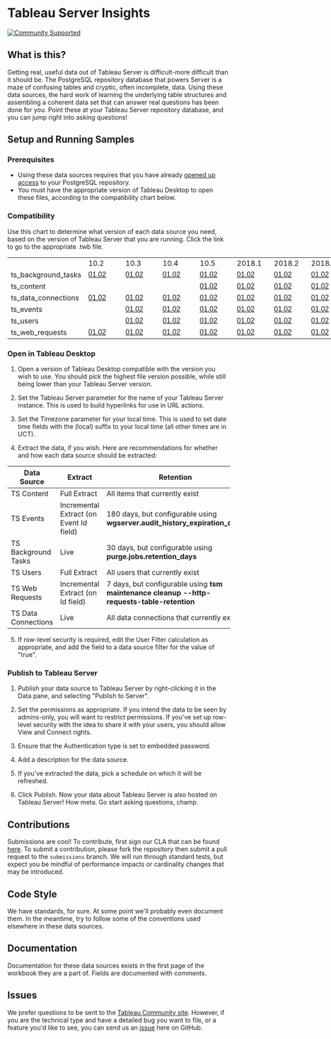 # Tableau Server Insights

[![Community Supported](https://img.shields.io/badge/Support%20Level-Community%20Supported-457387.svg)](https://www.tableau.com/support-levels-it-and-developer-tools)


## What is this?

Getting real, useful data out of Tableau Server is difficult-more difficult than it should be. The PostgreSQL repository database that powers Server is a maze of confusing tables and cryptic, often incomplete, data. Using these data sources, the hard work of learning the underlying table structures and assembling a coherent data set that can answer real questions has been done for you. Point these at your Tableau Server repository database, and you can jump right into asking questions!

## Setup and Running Samples

### Prerequisites

* Using these data sources requires that you have already [opened up access](https://help.tableau.com/current/server/en-us/perf_collect_server_repo.htm) to your PostgreSQL repository.
* You must have the appropriate version of Tableau Desktop to open these files, according to the compatibility chart below.

### Compatibility

Use this chart to determine what version of each data source you need, based on the version of Tableau Server that you are running. Click the link to go to the appropriate .twb file.

<table border=0 cellpadding=0 cellspacing=0 width=1033980 style='border-collapse:
 collapse;table-layout:fixed;width:775485pt'>
 <col width=148 style='mso-width-source:userset;mso-width-alt:5412;width:111pt'>
 <col width=68 span=10 style='mso-width-source:userset;mso-width-alt:2486;
 width:51pt'>
 <col width=64 span=16143 style='width:48pt'>
 <tr height=20 style='height:15.0pt'>
  <td height=20 class=xl66 width=148 style='height:15.0pt;width:111pt'></td>
  <td class=xl67 width=68 style='width:51pt'>10.2</td>
  <td class=xl67 width=68 style='width:51pt'>10.3</td>
  <td class=xl67 width=68 style='width:51pt'>10.4</td>
  <td class=xl67 width=68 style='width:51pt'>10.5</td>
  <td class=xl67 width=68 style='width:51pt'>2018.1</td>
  <td class=xl67 width=68 style='width:51pt'>2018.2</td>
  <td class=xl67 width=68 style='width:51pt'>2018.3</td>
  <td class=xl67 width=68 style='width:51pt'>2019.1</td>
  <td class=xl67 width=68 style='width:51pt'>2019.2</td>
  <td class=xl67 width=68 style='width:51pt'>2019.3</td>
  <td class=xl67 width=68 style='width:51pt'>2019.4</td>
 </tr>
 
<tr height=20 style='height:15.0pt'>
  <td height=20 class=xl66 style='height:15.0pt'>ts_background_tasks</td>
  <td class=xl68><a
  href="https://raw.githubusercontent.com/tableau/community-tableau-server-insights/master/datasources/ts_background_tasks/ts_background_tasks_01.twb"
  target="_parent"><span style='font-family:Arial, sans-serif;mso-font-charset:
  0'>01.02</span></a></td>
  <td class=xl68><a
  href="https://raw.githubusercontent.com/tableau/community-tableau-server-insights/master/datasources/ts_background_tasks/ts_background_tasks_01.twb"
  target="_parent"><span style='font-family:Arial, sans-serif;mso-font-charset:
  0'>01.02</span></a></td>
  <td class=xl68><a
  href="https://raw.githubusercontent.com/tableau/community-tableau-server-insights/master/datasources/ts_background_tasks/ts_background_tasks_01.twb"
  target="_parent"><span style='font-family:Arial, sans-serif;mso-font-charset:
  0'>01.02</span></a></td>
  <td class=xl68><a
  href="https://raw.githubusercontent.com/tableau/community-tableau-server-insights/master/datasources/ts_background_tasks/ts_background_tasks_01.twb"
  target="_parent"><span style='font-family:Arial, sans-serif;mso-font-charset:
  0'>01.02</span></a></td>
  <td class=xl68><a
  href="https://raw.githubusercontent.com/tableau/community-tableau-server-insights/master/datasources/ts_background_tasks/ts_background_tasks_01.twb"
  target="_parent"><span style='font-family:Arial, sans-serif;mso-font-charset:
  0'>01.02</span></a></td>
  <td class=xl68><a
  href="https://raw.githubusercontent.com/tableau/community-tableau-server-insights/master/datasources/ts_background_tasks/ts_background_tasks_01.twb"
  target="_parent"><span style='font-family:Arial, sans-serif;mso-font-charset:
  0'>01.02</span></a></td>
  <td class=xl68><a
  href="https://raw.githubusercontent.com/tableau/community-tableau-server-insights/master/datasources/ts_background_tasks/ts_background_tasks_01.twb"
  target="_parent"><span style='font-family:Arial, sans-serif;mso-font-charset:
  0'>01.02</span></a></td>
  <td class=xl68><a
  href="https://raw.githubusercontent.com/tableau/community-tableau-server-insights/master/datasources/ts_background_tasks/ts_background_tasks_02.twb"
  target="_parent"><span style='font-family:Arial, sans-serif;mso-font-charset:
  0'>02.02</span></a></td>
  <td class=xl68><a
  href="https://raw.githubusercontent.com/tableau/community-tableau-server-insights/master/datasources/ts_background_tasks/ts_background_tasks_02.twb"
  target="_parent"><span style='font-family:Arial, sans-serif;mso-font-charset:
  0'>02.02</span></a></td>
  <td class=xl68><a
  href="https://raw.githubusercontent.com/tableau/community-tableau-server-insights/master/datasources/ts_background_tasks/ts_background_tasks_02.twb"
  target="_parent"><span style='font-family:Arial, sans-serif;mso-font-charset:
  0'>02.02</span></a></td>
  <td class=xl68><a
  href="https://raw.githubusercontent.com/tableau/community-tableau-server-insights/master/datasources/ts_background_tasks/ts_background_tasks_02.twb"
  target="_parent"><span style='font-family:Arial, sans-serif;mso-font-charset:
  0'>02.02</span></a></td>
 </tr>
 <tr height=20 style='height:15.0pt'>
  <td height=20 class=xl66 style='height:15.0pt'>ts_content</td>
  <td class=xl68 style='border-top:none'><u style='visibility:hidden;
  mso-ignore:visibility'>&nbsp;</u></td>
  <td class=xl68 style='border-top:none'><u style='visibility:hidden;
  mso-ignore:visibility'>&nbsp;</u></td>
  <td class=xl68 style='border-top:none'><u style='visibility:hidden;
  mso-ignore:visibility'>&nbsp;</u></td>
  <td class=xl68 style='border-top:none'><a
  href="https://raw.githubusercontent.com/tableau/community-tableau-server-insights/master/datasources/ts_content/ts_content_01.twb"
  target="_parent"><span style='font-family:Arial, sans-serif;mso-font-charset:
  0'>01.02</span></a></td>
  <td class=xl68 style='border-top:none'><a
  href="https://raw.githubusercontent.com/tableau/community-tableau-server-insights/master/datasources/ts_content/ts_content_01.twb"
  target="_parent"><span style='font-family:Arial, sans-serif;mso-font-charset:
  0'>01.02</span></a></td>
  <td class=xl68 style='border-top:none'><a
  href="https://raw.githubusercontent.com/tableau/community-tableau-server-insights/master/datasources/ts_content/ts_content_01.twb"
  target="_parent"><span style='font-family:Arial, sans-serif;mso-font-charset:
  0'>01.02</span></a></td>
  <td class=xl68 style='border-top:none'><a
  href="https://raw.githubusercontent.com/tableau/community-tableau-server-insights/master/datasources/ts_content/ts_content_01.twb"
  target="_parent"><span style='font-family:Arial, sans-serif;mso-font-charset:
  0'>01.02</span></a></td>
  <td class=xl68 style='border-top:none'><a
  href="https://raw.githubusercontent.com/tableau/community-tableau-server-insights/master/datasources/ts_content/ts_content_02.twb"
  target="_parent"><span style='font-family:Arial, sans-serif;mso-font-charset:
  0'>02.02</span></a></td>
  <td class=xl68 style='border-top:none'><a
  href="https://raw.githubusercontent.com/tableau/community-tableau-server-insights/master/datasources/ts_content/ts_content_02.twb"
  target="_parent"><span style='font-family:Arial, sans-serif;mso-font-charset:
  0'>02.02</span></a></td>
  <td class=xl68 style='border-top:none'><a
  href="https://raw.githubusercontent.com/tableau/community-tableau-server-insights/master/datasources/ts_content/ts_content_02.twb"
  target="_parent"><span style='font-family:Arial, sans-serif;mso-font-charset:
  0'>02.02</span></a></td>
  <td class=xl68 style='border-top:none'><a
  href="https://raw.githubusercontent.com/tableau/community-tableau-server-insights/master/datasources/ts_content/ts_content_02.twb"
  target="_parent"><span style='font-family:Arial, sans-serif;mso-font-charset:
  0'>02.02</span></a></td>
 </tr>
 <tr height=20 style='height:15.0pt'>
  <td height=20 class=xl66 style='height:15.0pt'>ts_data_connections</td>
  <td class=xl68 style='border-top:none'><a
  href="https://raw.githubusercontent.com/tableau/community-tableau-server-insights/master/datasources/ts_data_connections/ts_data_connections_01.twb"
  target="_parent"><span style='font-family:Arial, sans-serif;mso-font-charset:
  0'>01.02</span></a></td>
  <td class=xl68 style='border-top:none'><a
  href="https://raw.githubusercontent.com/tableau/community-tableau-server-insights/master/datasources/ts_data_connections/ts_data_connections_01.twb"
  target="_parent"><span style='font-family:Arial, sans-serif;mso-font-charset:
  0'>01.02</span></a></td>
  <td class=xl68 style='border-top:none'><a
  href="https://raw.githubusercontent.com/tableau/community-tableau-server-insights/master/datasources/ts_data_connections/ts_data_connections_01.twb"
  target="_parent"><span style='font-family:Arial, sans-serif;mso-font-charset:
  0'>01.02</span></a></td>
  <td class=xl68 style='border-top:none'><a
  href="https://raw.githubusercontent.com/tableau/community-tableau-server-insights/master/datasources/ts_data_connections/ts_data_connections_01.twb"
  target="_parent"><span style='font-family:Arial, sans-serif;mso-font-charset:
  0'>01.02</span></a></td>
  <td class=xl68 style='border-top:none'><a
  href="https://raw.githubusercontent.com/tableau/community-tableau-server-insights/master/datasources/ts_data_connections/ts_data_connections_01.twb"
  target="_parent"><span style='font-family:Arial, sans-serif;mso-font-charset:
  0'>01.02</span></a></td>
  <td class=xl68 style='border-top:none'><a
  href="https://raw.githubusercontent.com/tableau/community-tableau-server-insights/master/datasources/ts_data_connections/ts_data_connections_01.twb"
  target="_parent"><span style='font-family:Arial, sans-serif;mso-font-charset:
  0'>01.02</span></a></td>
  <td class=xl68 style='border-top:none'><a
  href="https://raw.githubusercontent.com/tableau/community-tableau-server-insights/master/datasources/ts_data_connections/ts_data_connections_01.twb"
  target="_parent"><span style='font-family:Arial, sans-serif;mso-font-charset:
  0'>01.02</span></a></td>
  <td class=xl68 style='border-top:none'><a
  href="https://raw.githubusercontent.com/tableau/community-tableau-server-insights/master/datasources/ts_data_connections/ts_data_connections_02.twb"
  target="_parent"><span style='font-family:Arial, sans-serif;mso-font-charset:
  0'>02.02</span></a></td>
  <td class=xl68 style='border-top:none'><a
  href="https://raw.githubusercontent.com/tableau/community-tableau-server-insights/master/datasources/ts_data_connections/ts_data_connections_02.twb"
  target="_parent"><span style='font-family:Arial, sans-serif;mso-font-charset:
  0'>02.02</span></a></td>
  <td class=xl68 style='border-top:none'><a
  href="https://raw.githubusercontent.com/tableau/community-tableau-server-insights/master/datasources/ts_data_connections/ts_data_connections_02.twb"
  target="_parent"><span style='font-family:Arial, sans-serif;mso-font-charset:
  0'>02.02</span></a></td>
  <td class=xl68 style='border-top:none'><a
  href="https://raw.githubusercontent.com/tableau/community-tableau-server-insights/master/datasources/ts_data_connections/ts_data_connections_02.twb"
  target="_parent"><span style='font-family:Arial, sans-serif;mso-font-charset:
  0'>02.02</span></a></td>
 </tr>
 <tr height=20 style='height:15.0pt'>
  <td height=20 class=xl66 style='height:15.0pt'>ts_events</td>
  <td class=xl68 style='border-top:none'><u style='visibility:hidden;
  mso-ignore:visibility'>&nbsp;</u></td>
  <td class=xl68 style='border-top:none'><a
  href="https://raw.githubusercontent.com/tableau/community-tableau-server-insights/master/datasources/ts_events/ts_events_01.twb"
  target="_parent"><span style='font-family:Arial, sans-serif;mso-font-charset:
  0'>01.02</span></a></td>
  <td class=xl68 style='border-top:none'><a
  href="https://raw.githubusercontent.com/tableau/community-tableau-server-insights/master/datasources/ts_events/ts_events_01.twb"
  target="_parent"><span style='font-family:Arial, sans-serif;mso-font-charset:
  0'>01.02</span></a></td>
  <td class=xl68 style='border-top:none'><a
  href="https://raw.githubusercontent.com/tableau/community-tableau-server-insights/master/datasources/ts_events/ts_events_01.twb"
  target="_parent"><span style='font-family:Arial, sans-serif;mso-font-charset:
  0'>01.02</span></a></td>
  <td class=xl68 style='border-top:none'><a
  href="https://raw.githubusercontent.com/tableau/community-tableau-server-insights/master/datasources/ts_events/ts_events_01.twb"
  target="_parent"><span style='font-family:Arial, sans-serif;mso-font-charset:
  0'>01.02</span></a></td>
  <td class=xl68 style='border-top:none'><a
  href="https://raw.githubusercontent.com/tableau/community-tableau-server-insights/master/datasources/ts_events/ts_events_01.twb"
  target="_parent"><span style='font-family:Arial, sans-serif;mso-font-charset:
  0'>01.02</span></a></td>
  <td class=xl68 style='border-top:none'><a
  href="https://raw.githubusercontent.com/tableau/community-tableau-server-insights/master/datasources/ts_events/ts_events_01.twb"
  target="_parent"><span style='font-family:Arial, sans-serif;mso-font-charset:
  0'>01.02</span></a></td>
  <td class=xl68 style='border-top:none'><a
  href="https://raw.githubusercontent.com/tableau/community-tableau-server-insights/master/datasources/ts_events/ts_events_02.twb"
  target="_parent"><span style='font-family:Arial, sans-serif;mso-font-charset:
  0'>02.02</span></a></td>
  <td class=xl68 style='border-top:none'><a
  href="https://raw.githubusercontent.com/tableau/community-tableau-server-insights/master/datasources/ts_events/ts_events_02.twb"
  target="_parent"><span style='font-family:Arial, sans-serif;mso-font-charset:
  0'>02.02</span></a></td>
  <td class=xl68 style='border-top:none'><a
  href="https://raw.githubusercontent.com/tableau/community-tableau-server-insights/master/datasources/ts_events/ts_events_02.twb"
  target="_parent"><span style='font-family:Arial, sans-serif;mso-font-charset:
  0'>02.02</span></a></td>
  <td class=xl68 style='border-top:none'><a
  href="https://raw.githubusercontent.com/tableau/community-tableau-server-insights/master/datasources/ts_events/ts_events_02.twb"
  target="_parent"><span style='font-family:Arial, sans-serif;mso-font-charset:
  0'>02.02</span></a></td>
 </tr>
 <tr height=20 style='height:15.0pt'>
  <td height=20 class=xl66 style='height:15.0pt'>ts_users</td>
  <td class=xl68 style='border-top:none'><u style='visibility:hidden;
  mso-ignore:visibility'>&nbsp;</u></td>
  <td class=xl68 style='border-top:none'><a
  href="https://raw.githubusercontent.com/tableau/community-tableau-server-insights/master/datasources/ts_users/ts_users_01.twb"
  target="_parent"><span style='font-family:Arial, sans-serif;mso-font-charset:
  0'>01.02</span></a></td>
  <td class=xl68 style='border-top:none'><a
  href="https://raw.githubusercontent.com/tableau/community-tableau-server-insights/master/datasources/ts_users/ts_users_01.twb"
  target="_parent"><span style='font-family:Arial, sans-serif;mso-font-charset:
  0'>01.02</span></a></td>
  <td class=xl68 style='border-top:none'><a
  href="https://raw.githubusercontent.com/tableau/community-tableau-server-insights/master/datasources/ts_users/ts_users_01.twb"
  target="_parent"><span style='font-family:Arial, sans-serif;mso-font-charset:
  0'>01.02</span></a></td>
  <td class=xl68 style='border-top:none'><a
  href="https://raw.githubusercontent.com/tableau/community-tableau-server-insights/master/datasources/ts_users/ts_users_01.twb"
  target="_parent"><span style='font-family:Arial, sans-serif;mso-font-charset:
  0'>01.02</span></a></td>
  <td class=xl68 style='border-top:none'><a
  href="https://raw.githubusercontent.com/tableau/community-tableau-server-insights/master/datasources/ts_users/ts_users_01.twb"
  target="_parent"><span style='font-family:Arial, sans-serif;mso-font-charset:
  0'>01.02</span></a></td>
  <td class=xl68 style='border-top:none'><a
  href="https://raw.githubusercontent.com/tableau/community-tableau-server-insights/master/datasources/ts_users/ts_users_01.twb"
  target="_parent"><span style='font-family:Arial, sans-serif;mso-font-charset:
  0'>01.02</span></a></td>
  <td class=xl68 style='border-top:none'><a
  href="https://raw.githubusercontent.com/tableau/community-tableau-server-insights/master/datasources/ts_users/ts_users_02.twb"
  target="_parent"><span style='font-family:Arial, sans-serif;mso-font-charset:
  0'>02.02</span></a></td>
  <td class=xl68 style='border-top:none'><a
  href="https://raw.githubusercontent.com/tableau/community-tableau-server-insights/master/datasources/ts_users/ts_users_02.twb"
  target="_parent"><span style='font-family:Arial, sans-serif;mso-font-charset:
  0'>02.02</span></a></td>
  <td class=xl68 style='border-top:none'><a
  href="https://raw.githubusercontent.com/tableau/community-tableau-server-insights/master/datasources/ts_users/ts_users_02.twb"
  target="_parent"><span style='font-family:Arial, sans-serif;mso-font-charset:
  0'>02.02</span></a></td>
  <td class=xl68 style='border-top:none'><a
  href="https://raw.githubusercontent.com/tableau/community-tableau-server-insights/master/datasources/ts_users/ts_users_02.twb"
  target="_parent"><span style='font-family:Arial, sans-serif;mso-font-charset:
  0'>02.02</span></a></td>
 </tr>
 <tr height=20 style='height:15.0pt'>
  <td height=20 class=xl66 style='height:15.0pt'>ts_web_requests</td>
  <td class=xl68 style='border-top:none'><a
  href="https://raw.githubusercontent.com/tableau/community-tableau-server-insights/master/datasources/ts_web_requests/ts_web_requests_01.twb"
  target="_parent"><span style='font-family:Arial, sans-serif;mso-font-charset:
  0'>01.02</span></a></td>
  <td class=xl68 style='border-top:none'><a
  href="https://raw.githubusercontent.com/tableau/community-tableau-server-insights/master/datasources/ts_web_requests/ts_web_requests_01.twb"
  target="_parent"><span style='font-family:Arial, sans-serif;mso-font-charset:
  0'>01.02</span></a></td>
  <td class=xl68 style='border-top:none'><a
  href="https://raw.githubusercontent.com/tableau/community-tableau-server-insights/master/datasources/ts_web_requests/ts_web_requests_01.twb"
  target="_parent"><span style='font-family:Arial, sans-serif;mso-font-charset:
  0'>01.02</span></a></td>
  <td class=xl68 style='border-top:none'><a
  href="https://raw.githubusercontent.com/tableau/community-tableau-server-insights/master/datasources/ts_web_requests/ts_web_requests_01.twb"
  target="_parent"><span style='font-family:Arial, sans-serif;mso-font-charset:
  0'>01.02</span></a></td>
  <td class=xl68 style='border-top:none'><a
  href="https://raw.githubusercontent.com/tableau/community-tableau-server-insights/master/datasources/ts_web_requests/ts_web_requests_01.twb"
  target="_parent"><span style='font-family:Arial, sans-serif;mso-font-charset:
  0'>01.02</span></a></td>
  <td class=xl68 style='border-top:none'><a
  href="https://raw.githubusercontent.com/tableau/community-tableau-server-insights/master/datasources/ts_web_requests/ts_web_requests_01.twb"
  target="_parent"><span style='font-family:Arial, sans-serif;mso-font-charset:
  0'>01.02</span></a></td>
  <td class=xl68 style='border-top:none'><a
  href="https://raw.githubusercontent.com/tableau/community-tableau-server-insights/master/datasources/ts_web_requests/ts_web_requests_01.twb"
  target="_parent"><span style='font-family:Arial, sans-serif;mso-font-charset:
  0'>01.02</span></a></td>
  <td class=xl68 style='border-top:none'><a
  href="https://raw.githubusercontent.com/tableau/community-tableau-server-insights/master/datasources/ts_web_requests/ts_web_requests_02.twb"
  target="_parent"><span style='font-family:Arial, sans-serif;mso-font-charset:
  0'>02.02</span></a></td>
  <td class=xl68 style='border-top:none'><a
  href="https://raw.githubusercontent.com/tableau/community-tableau-server-insights/master/datasources/ts_web_requests/ts_web_requests_02.twb"
  target="_parent"><span style='font-family:Arial, sans-serif;mso-font-charset:
  0'>02.02</span></a></td>
  <td class=xl68 style='border-top:none'><a
  href="https://raw.githubusercontent.com/tableau/community-tableau-server-insights/master/datasources/ts_web_requests/ts_web_requests_02.twb"
  target="_parent"><span style='font-family:Arial, sans-serif;mso-font-charset:
  0'>02.02</span></a></td>
  <td class=xl68 style='border-top:none'><a
  href="https://raw.githubusercontent.com/tableau/community-tableau-server-insights/master/datasources/ts_web_requests/ts_web_requests_02.twb"
  target="_parent"><span style='font-family:Arial, sans-serif;mso-font-charset:
  0'>02.02</span></a></td>
 </tr>
 <![endif]>
</table>


### Open in Tableau Desktop

1. Open a version of Tableau Desktop compatible with the version you wish to use. You should pick the highest file version possible, while still being lower than your Tableau Server version.

2. Set the Tableau Server parameter for the name of your Tableau Server instance. This is used to build hyperlinks for use in URL actions.

3. Set the Timezone parameter for your local time. This is used to set date time fields with the (local) suffix to your local time (all other times are in UCT).

4. Extract the data, if you wish. Here are recommendations for whether and how each data source should be extracted:

|    Data   Source          |    Extract                                 |    Retention                               |
|---------------------------|--------------------------------------------|--------------------------------------------|
|    TS Content             |    Full Extract                            |    All items that currently exist       |
|    TS Events              |    Incremental Extract (on Event Id field) |    180 days, but configurable using **wgserver.audit_history_expiration_days** |
|    TS Background Tasks    |    Live                                    |    30 days, but configurable using **purge.jobs.retention_days** |
|    TS Users               |    Full Extract                            |    All users that currently exist   |
|    TS Web Requests        |    Incremental Extract (on Id field)       |    7 days, but configurable using **tsm maintenance cleanup --http-requests-table-retention**   |
|    TS Data Connections    |    Live                                    |    All data connections that currently exist   |

5. If row-level security is required, edit the User Filter calculation as appropriate, and add the field to a data source filter for the value of "true".

### Publish to Tableau Server

1. Publish your data source to Tableau Server by right-clicking it in the Data pane, and selecting "Publish to Server".

2. Set the permissions as appropriate. If you intend the data to be seen by admins-only, you will want to restrict permissions. If you've set up row-level security with the idea to share it with your users, you should allow View and Connect rights.

3. Ensure that the Authentication type is set to embedded password.

4. Add a description for the data source.

5. If you've extracted the data, pick a schedule on which it will be refreshed.

6. Click Publish. Now your data about Tableau Server is also hosted on Tableau Server! How meta. Go start asking questions, champ.

## Contributions

Submissions are cool! To contribute, first sign our CLA that can be found [here](https://tableau.github.io/contributing.html). To submit a contribution, please fork the repository then submit a pull request to the `submissions` branch. We will run through standard tests, but expect you be mindful of performance impacts or cardinality changes that may be introduced.

## Code Style

We have standards, for sure. At some point we'll probably even document them. In the meantime, try to follow some of the conventions used elsewhere in these data sources.

## Documentation

Documentation for these data sources exists in the first page of the workbook they are a part of. Fields are documented with comments.

## Issues

We prefer questions to be sent to the [Tableau Community site](https://community.tableau.com/community/forums/server-administration). However, if you are the technical type and have a detailed bug you want to file, or a feature you'd like to see, you can send us an [issue](https://github.com/tableau/community-tableau-server-insights/issues) here on GitHub.
